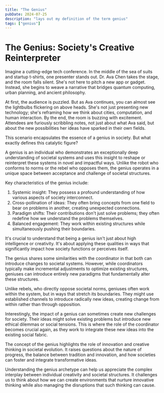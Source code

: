 ```yaml
---
title: "The Genius"
pubDate: 2024-07-25
description: "lays out my definition of the term genius"
tags: ["genius"]
---
```


# The Genius: Society's Creative Reinterpreter

Imagine a cutting-edge tech conference. In the middle of the sea of suits and startup t-shirts, one presenter stands out. Dr. Ava Chen takes the stage, and the room falls silent. She's not here to pitch a new app or gadget. Instead, she begins to weave a narrative that bridges quantum computing, urban planning, and ancient philosophy.

At first, the audience is puzzled. But as Ava continues, you can almost see the lightbulbs flickering on above heads. She's not just presenting new technology; she's reframing how we think about cities, computation, and human interaction. By the end, the room is buzzing with excitement. Attendees are furiously scribbling notes, not just about what Ava said, but about the new possibilities her ideas have sparked in their own fields.

This scenario encapsulates the essence of a genius in society. But what exactly defines this catalytic figure?

A genius is an individual who demonstrates an exceptionally deep understanding of societal systems and uses this insight to reshape or reinterpret these systems in novel and impactful ways. Unlike the robot who conforms to norms or the rebel who opposes them, the genius operates in a unique space between acceptance and challenge of societal structures.

Key characteristics of the genius include:

1. Systemic insight: They possess a profound understanding of how various aspects of society interconnect.
2. Cross-pollination of ideas: They often bring concepts from one field to bear on problems in another, creating unexpected connections.
3. Paradigm shifts: Their contributions don't just solve problems; they often redefine how we understand the problems themselves.
4. Balanced engagement: They work within existing structures while simultaneously pushing their boundaries.

It's crucial to understand that being a genius isn't just about high intelligence or creativity. It's about applying these qualities in ways that significantly impact how society functions or perceives itself.

The genius shares some similarities with the coordinator in that both can introduce changes to societal systems. However, while coordinators typically make incremental adjustments to optimize existing structures, geniuses can introduce entirely new paradigms that fundamentally alter these structures.

Unlike rebels, who directly oppose societal norms, geniuses often work within the system, but in ways that stretch its boundaries. They might use established channels to introduce radically new ideas, creating change from within rather than through opposition.

Interestingly, the impact of a genius can sometimes create new challenges for society. Their ideas might solve existing problems but introduce new ethical dilemmas or social tensions. This is where the role of the coordinator becomes crucial again, as they work to integrate these new ideas into the existing social fabric.

The concept of the genius highlights the role of innovation and creative thinking in societal evolution. It raises questions about the nature of progress, the balance between tradition and innovation, and how societies can foster and integrate transformative ideas.

Understanding the genius archetype can help us appreciate the complex interplay between individual creativity and societal structures. It challenges us to think about how we can create environments that nurture innovative thinking while also managing the disruptions that such thinking can cause.
